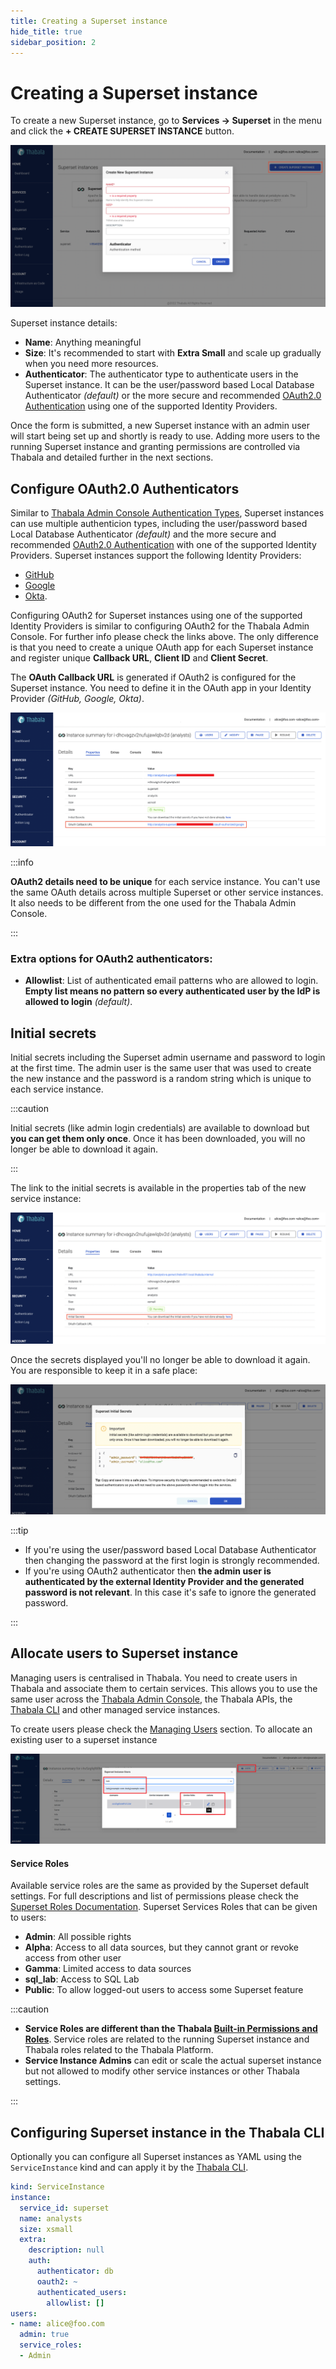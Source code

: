 ```yaml
---
title: Creating a Superset instance
hide_title: true
sidebar_position: 2
---
```


# Creating a Superset instance

To create a new Superset instance, go to **Services -> Superset** in the menu and click the
**+ CREATE SUPERSET INSTANCE** button.

![Create Superset Instance Form](./assets/create-superset-instance.png)

Superset instance details:
* **Name**: Anything meaningful
* **Size**: It's recommended to start with **Extra Small** and scale up gradually when you need more resources.
* **Authenticator**: The authenticator type to authenticate users in the Superset instance. It
can be the user/password based Local Database Authenticator *(default)* or the more secure and recommended
[OAuth2.0 Authentication](/admin-console/security/oauth2) using one of the supported Identity Providers.

Once the form is submitted, a new Superset instance with an admin user will start being set up and shortly is
ready to use. Adding more users to the running Superset instance and granting permissions are controlled via
Thabala and detailed further in the next sections.

## Configure OAuth2.0 Authenticators

Similar to [Thabala Admin Console Authentication Types](/admin-console/security/authentication-types),
Superset instances can use multiple authenticion types, including the user/password based Local Database Authenticator
*(default)* and the more secure and recommended [OAuth2.0 Authentication](/admin-console/security/oauth2) with
one of the supported Identity Providers. Superset instances support the following Identity Providers:
* [GitHub](/admin-console/security/oauth2-github)
* [Google](/admin-console/security/oauth2-google)
* [Okta](/admin-console/security/oauth2-okta).

Configuring OAuth2 for Superset instances using one of the supported Identity Providers is similar to configuring
OAuth2 for the Thabala Admin Console. For further info please check the links above. The only difference is that
you need to create a unique OAuth app for each Superset instance and register unique
**Callback URL**, **Client ID** and **Client Secret**.

The **OAuth Callback URL** is generated if OAuth2 is configured for the Superset instance.
You need to define it in the OAuth app  in your Identity Provider *(GitHub, Google, Okta)*.

![Create Superset Instance Form](./assets/oauth-callback-url.png)

:::info

**OAuth2 details need to be unique** for each service instance. You can't use the same OAuth details across
multiple Superset or other service instances. It also needs to be different from the one used for the
Thabala Admin Console.

:::

### Extra options for OAuth2 authenticators:
* **Allowlist**: List of authenticated email patterns who are allowed to login. **Empty list means no pattern
so every authenticated user by the IdP is allowed to login** *(default)*.

## Initial secrets

Initial secrets including the Superset admin username and password to login at the first time. The admin user
is the same user that was used to create the new instance and the password is a random string which is
unique to each service instance.

:::caution

Initial secrets (like admin login credentials) are available to download but **you can get them only once**.
Once it has been downloaded, you will no longer be able to download it again.

:::

The link to the initial secrets is available in the properties tab of the new service instance:

![Superset Initial Secrets Link](./assets/initial-secrets-link.png)

Once the secrets displayed you'll no longer be able to download it again. You are responsible to keep
it in a safe place:

![Superset Initial Secrets](./assets/initial-secrets.png)

:::tip

* If you're using the user/password based Local Database Authenticator then changing the
password at the first login is strongly recommended.
* If you're using OAuth2 authenticator then **the admin user is authenticated by
the external Identity Provider and the generated password is not relevant**.
In this case it's safe to ignore the generated password.

:::

## Allocate users to Superset instance

Managing users is centralised in Thabala. You need to create users in Thabala and associate them to certain services.
This allows you to use the same user across the [Thabala Admin Console](/admin-console),
the Thabala APIs, the [Thabala CLI](/cli) and other managed service instances.

To create users please check the [Managing Users](/admin-console/managing-users) section.
To allocate an existing user to a superset instance


![Manager Superset Users](./assets/manage-users.png)

#### Service Roles

Available service roles are the same as provided by the Superset default settings.
For full descriptions and list of permissions please check the [Superset Roles Documentation](https://superset.apache.org/docs/security/).
Superset Services Roles that can be given to users:

* **Admin**: All possible rights
* **Alpha**: Access to all data sources, but they cannot grant or revoke access from other user
* **Gamma**: Limited access to data sources
* **sql_lab**: Access to SQL Lab
* **Public**: To allow logged-out users to access some Superset feature

:::caution

* **Service Roles are different than the Thabala [Built-in Permissions and Roles](/admin-console/security/roles-and-permissions)**.
Service roles are related to the running Superset instance and Thabala roles related to the Thabala Platform.
* **Service Instance Admins** can edit or scale the actual superset instance but not allowed to modify other service instances or other
Thabala settings.

:::

## Configuring Superset instance in the Thabala CLI

Optionally you can configure all Superset instances as YAML using the `ServiceInstance` kind and can apply it by the [Thabala CLI](/thabala-cli).

```yaml
kind: ServiceInstance
instance:
  service_id: superset
  name: analysts
  size: xsmall
  extra:
    description: null
    auth:
      authenticator: db
      oauth2: ~
      authenticated_users:
        allowlist: []
users:
- name: alice@foo.com
  admin: true
  service_roles:
  - Admin
```
